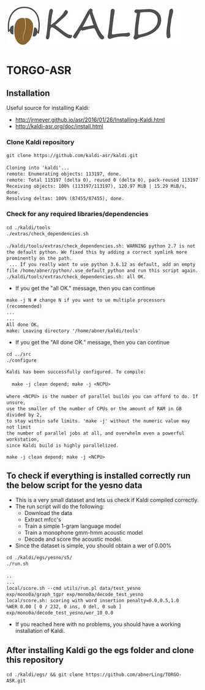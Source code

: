 ![alt text](kaldi.png "Title")
# TORGO-ASR


## Installation
Useful source for installing Kaldi:
- http://jrmeyer.github.io/asr/2016/01/26/Installing-Kaldi.html
- http://kaldi-asr.org/doc/install.html
### Clone Kaldi repository
 ```
git clone https://github.com/kaldi-asr/kaldi.git

Cloning into 'kaldi'...
remote: Enumerating objects: 113197, done.
remote: Total 113197 (delta 0), reused 0 (delta 0), pack-reused 113197
Receiving objects: 100% (113197/113197), 120.97 MiB | 15.29 MiB/s, done.
Resolving deltas: 100% (87455/87455), done. 
```

### Check for any required libraries/dependencies
```
cd ./kaldi/tools
./extras/check_dependencies.sh

./kaldi/tools/extras/check_dependencies.sh: WARNING python 2.7 is not the default python. We fixed this by adding a correct symlink more prominently on the path.
 ... If you really want to use python 3.6.12 as default, add an empty file /home/abner/python/.use_default_python and run this script again.
./kaldi/tools/extras/check_dependencies.sh: all OK.
```
- If you get the "all OK." message, then you can continue

```
make -j N # change N if you want to ue multiple processors (recommended)
...
...
All done OK.
make: Leaving directory '/home/abner/kaldi/tools'
```
- If you get the "All done OK." message, then you can continue

```
cd ../src
./configure
```
```
Kaldi has been successfully configured. To compile:

  make -j clean depend; make -j <NCPU>

where <NCPU> is the number of parallel builds you can afford to do. If unsure,
use the smaller of the number of CPUs or the amount of RAM in GB divided by 2,
to stay within safe limits. 'make -j' without the numeric value may not limit
the number of parallel jobs at all, and overwhelm even a powerful workstation,
since Kaldi build is highly parallelized.
  ```
```  
make -j clean depend; make -j <NCPU>
```

## To check if everything is installed correctly run the below script for the yesno data
- This is a very small dataset and lets us check if Kaldi compiled correctly.
- The run script will do the following:
    - Download the data
    - Extract mfcc's
    - Train a simple 1-gram language model
    - Train a monophone gmm-hmm acoustic model
    - Decode and score the acoustic model.
- Since the dataset is simple, you should obtain a wer of 0.00%

```
cd ./kaldi/egs/yesno/s5/
./run.sh

..
...
local/score.sh --cmd utils/run.pl data/test_yesno exp/mono0a/graph_tgpr exp/mono0a/decode_test_yesno
local/score.sh: scoring with word insertion penalty=0.0,0.5,1.0
%WER 0.00 [ 0 / 232, 0 ins, 0 del, 0 sub ] exp/mono0a/decode_test_yesno/wer_10_0.0
```
- If you reached here with no problems, you should have a working installation of Kaldi.

## After installing Kaldi go the egs folder and clone this repository
```
cd ./kaldi/egs/ && git clone https://github.com/abnerLing/TORGO-ASR.git
```
